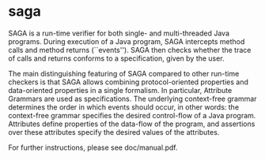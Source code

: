 saga
====
SAGA is a run-time verifier for both single- and multi-threaded Java programs.  During execution of a Java program, SAGA intercepts method calls and method returns (``events''). SAGA then checks whether the trace of calls and returns conforms to a specification, given by the user.

The main distinguishing featuring of SAGA compared to other run-time checkers is that SAGA allows combining protocol-oriented properties and data-oriented properties in a single formalism. In particular, Attribute Grammars are used as specifications.  The underlying context-free grammar determines the order in which events should occur,  in other words: the context-free grammar specifies the desired control-flow of a Java program.  Attributes define properties of the data-flow of the program,  and assertions over these attributes specify the desired values of the attributes.

For further instructions, please see doc/manual.pdf.
